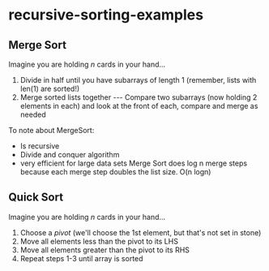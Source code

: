 # recursive-sorting-examples

## Merge Sort

Imagine you are holding _n_ cards in your hand...

1. Divide in half until you have subarrays of length 1 (remember, lists with len(1) are sorted!)
2. Merge sorted lists together
   --- Compare two subarrays (now holding 2 elements in each) and look at the front of each, compare and merge as needed

To note about MergeSort:

- Is recursive
- Divide and conquer algorithm
- very efficient for large data sets
  Merge Sort does log n merge steps because each merge step doubles the list size.
  O(n logn)

## Quick Sort

Imagine you are holding _n_ cards in your hand...

1. Choose a _pivot_ (we'll choose the 1st element, but that's not set in stone)
2. Move all elements less than the pivot to its LHS
3. Move all elements greater than the pivot to its RHS
4. Repeat steps 1-3 until array is sorted
